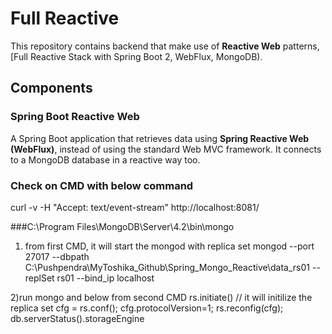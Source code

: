 # Full Reactive

This repository contains backend that make use of **Reactive Web** patterns,
[Full Reactive Stack with Spring Boot 2, WebFlux, MongoDB).

## Components

### Spring Boot Reactive Web

A Spring Boot application that retrieves data using **Spring Reactive Web (WebFlux)**, instead of using the standard Web MVC framework. It connects to a MongoDB database in a reactive way too.

### Check on CMD with below command
curl -v -H "Accept: text/event-stream" http://localhost:8081/

###C:\Program Files\MongoDB\Server\4.2\bin\mongo

1) from first CMD, it will start the mongod with replica set
mongod --port 27017 --dbpath C:\Pushpendra\MyToshika_Github\Spring_Mongo_Reactive\data_rs01 --replSet rs01 --bind_ip localhost

2)run mongo and below from second CMD
rs.initiate()  // it will initilize the replica set
cfg = rs.conf();
cfg.protocolVersion=1;
rs.reconfig(cfg);
db.serverStatus().storageEngine